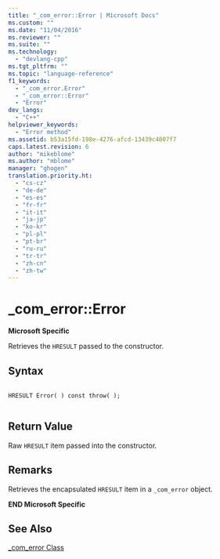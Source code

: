 ```yaml
---
title: "_com_error::Error | Microsoft Docs"
ms.custom: ""
ms.date: "11/04/2016"
ms.reviewer: ""
ms.suite: ""
ms.technology: 
  - "devlang-cpp"
ms.tgt_pltfrm: ""
ms.topic: "language-reference"
f1_keywords: 
  - "_com_error.Error"
  - "_com_error::Error"
  - "Error"
dev_langs: 
  - "C++"
helpviewer_keywords: 
  - "Error method"
ms.assetid: b53a15fd-198e-4276-afcd-13439c4807f7
caps.latest.revision: 6
author: "mikeblome"
ms.author: "mblome"
manager: "ghogen"
translation.priority.ht: 
  - "cs-cz"
  - "de-de"
  - "es-es"
  - "fr-fr"
  - "it-it"
  - "ja-jp"
  - "ko-kr"
  - "pl-pl"
  - "pt-br"
  - "ru-ru"
  - "tr-tr"
  - "zh-cn"
  - "zh-tw"
---
```

# _com_error::Error
**Microsoft Specific**  
  
 Retrieves the `HRESULT` passed to the constructor.  
  
## Syntax  
  
```  
  
HRESULT Error( ) const throw( );  
  
```  
  
## Return Value  
 Raw `HRESULT` item passed into the constructor.  
  
## Remarks  
 Retrieves the encapsulated `HRESULT` item in a `_com_error` object.  
  
 **END Microsoft Specific**  
  
## See Also  
 [_com_error Class](../cpp/com-error-class.md)